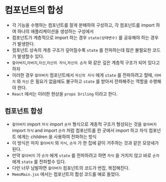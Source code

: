 # 컴포넌트의 합성

- 각 기능을 수행하는 컴포넌트를 잘게 분해하여 구성하고, 각 컴포넌트를 import 하여 하나의 애플리케이션을 생성하는 구성에서
- 컴포넌트가 계층적으로 import 하는 경우 `state(상태변수)` 를 공유해야 하는 경우가 발생한다.
- 컴포넌트 상속의 계층 구조가 깊어질수록 `state` 를 전파하는데 많은 불필요한 코드가 발생할수 있다.
- `할아버지`,`아버지`,`자신`,`자신의 자식`,`자신의 손자` 와 같은 깊은 계층적 구조가 되어 있다고 하자
- 이러한 경우 `할아버지` 컴포넌트에서 `자신의 자식` 에게 `state` 를 전파하려고 할때, `아버지` 와 `자신` 은 필요가 없음에도 불구하고 `state` 를 받아서 전파해주는 역할을 수행해야 한다.
- `React` 에서는 이러한 현상을 `props Driling` 이라고 한다.

## 컴포넌트 합성

- `할아버지` import `자식` import `손자` 형식으로 계층적 구조가 형성되는 것을 `할아버지` import `자식` and import `손자` 처럼 컴포넌트를 한 곳에서 import 하고 자식 컴포넌트 에게는 children 을 사용하여 전파하는 방식
- 이 방식은 마치 `할아버지` 와 `자식`, `손자` 가 한 집에 같이 거주하는 것과 같은 모양새가 된다.
- 만약 `할아버지` 가 `손자` 에게 `state` 를 전파하려고 하면 `자식` 을 거치지 않고 바로 `손자` 에게 `state` 를 전파할수 있다.
- 다만 너무 남발하면 `할아버지` 컴포넌트의 코드가 번잡, 복잡해진다.
- `MemoMain.jsx` 에서는 컴포넌트의 합성 코드를 예로 들었다.
